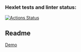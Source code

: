 ### Hexlet tests and linter status:
[![Actions Status](https://github.com/chaosmirage/frontend-project-lvl4/workflows/hexlet-check/badge.svg)](https://github.com/chaosmirage/frontend-project-lvl4/actions)

## Readme

[Demo](https://pure-plains-98156.herokuapp.com/)
